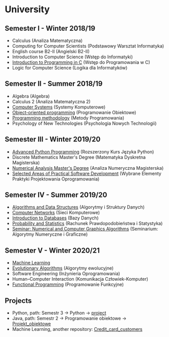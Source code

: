 # University
## Semester I - Winter 2018/19
- Calculus (Analiza Matematyczna)
- Computing for Computer Scientists (Podstawowy Warsztat Informatyka)
- English course B2-II (Angielski B2-II)
- Introduction to Computer Science (Wstęp do Informatyki)
- [Introduction to Programming in C](https://github.com/Jakub-Kucinski/University/tree/master/Semestr%201/C) (Wstęp do Programowania w C)
- Logic for Computer Science (Logika dla Informatyków)

## Semester II - Summer 2018/19
- Algebra (Algebra)
- Calculus 2 (Analiza Matematyczna 2)
- [Computer Systems](https://github.com/Jakub-Kucinski/University/tree/master/Semestr%202/Systemy_Komputerowe) (Systemy Komputerowe)
- [Object-oriented programming](https://github.com/Jakub-Kucinski/University/tree/master/Semestr%202/Programowanie%20obiektowe) (Programowanie Obiektowe)
- [Programming methodology](https://github.com/Jakub-Kucinski/University/tree/master/Semestr%202/Metody%20Programowania) (Metody Programowania)
- Psychology of New Technologies (Psychologia Nowych Technologii)

## Semester III - Winter 2019/20
- [Advanced Python Programming](https://github.com/Jakub-Kucinski/University/tree/master/Semestr%203/Python) (Rozszerzony Kurs Języka Python)
- Discrete Mathematics Master's Degree (Matematyka Dyskretna Magisterska)
- [Numerical Analysis Master's Degree](https://github.com/Jakub-Kucinski/University/tree/master/Semestr%203/Analiza%20Numeryczna) (Analiza Numeryczna Magisterska)
- [Selected Areas of Practical Software Development](https://github.com/Jakub-Kucinski/University/tree/master/Semestr%203/Wybrane%20Elementy%20Praktyki%20Projektowania%20Oprogramowania) (Wybrane Elementy Praktyki Projektowania Oprogramowania)

## Semester IV - Summer 2019/20
- [Algorithms and Data Structures](https://github.com/Jakub-Kucinski/University/tree/master/Semestr%204/Algorytmy%20i%20Struktury%20Danych) (Algorytmy i Struktury Danych)
- [Computer Networks](https://github.com/Jakub-Kucinski/University/tree/master/Semestr%204/Sieci%20Komputerowe) (Sieci Komputerowe)
- [Introduction to Databases](https://github.com/Jakub-Kucinski/University/tree/master/Semestr%204/Bazy%20Danych/SQL) (Bazy Danych)
- [Probability and Statistics](https://github.com/Jakub-Kucinski/University/tree/master/Semestr%204/Rachunek%20Prawdopodobie%C5%84stwa%20i%20Statystyka) (Rachunek Prawdopodobieństwa i Statystyka)
- [Seminar: Numerical and Computer Graphics Algorithms](https://github.com/Jakub-Kucinski/University/tree/master/Semestr%204/Seminarium%20Algorytmy%20numeryczne%20i%20graficzne) (Seminarium: Algorytmy Numeryczne i Graficzne)

## Semester V - Winter 2020/21
- [Machine Learning](https://github.com/Jakub-Kucinski/University/tree/master/Semestr%205/Machine%20Learning)
- [Evolutionary Algorithms](https://github.com/Jakub-Kucinski/University/tree/master/Semestr%205/Algorytmy%20Ewolucyjne) (Algorytmy ewolucyjne)
- Software Engineering (Inżynieria Oprogramowania)
- Human–Computer Interaction (Komunikacja Człowiek-Komputer)
- [Functional Programming](https://github.com/Jakub-Kucinski/University/tree/master/Semestr%205/Programowanie%20Funkcyjne) (Programowanie Funkcyjne)

## Projects
- Python, path: Semestr 3 -> Python -> [project](https://github.com/Jakub-Kucinski/University/tree/master/Semestr%203/Python/project)
- Java, path: Semestr 2 -> Programowanie obiektowe -> [Projekt_obiektowe](https://github.com/Jakub-Kucinski/University/tree/master/Semestr%202/Programowanie%20obiektowe/Projekt_obiektowe)
- Machine Learning, another repository: [Credit_card_customers](https://github.com/Jakub-Kucinski/Credit_card_customers)
